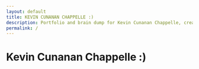 ```yaml
---
layout: default
title: KEVIN CUNANAN CHAPPELLE :)
description: Portfolio and brain dump for Kevin Cunanan Chappelle, creator of multimedia projects and performances. Based in New York City.
permalink: /
---
```


<h1>Kevin Cunanan Chappelle :)</h1>

<div id="link-container">
  <ul>
    <!-- Links will be dynamically populated by JavaScript -->
  </ul>
</div>